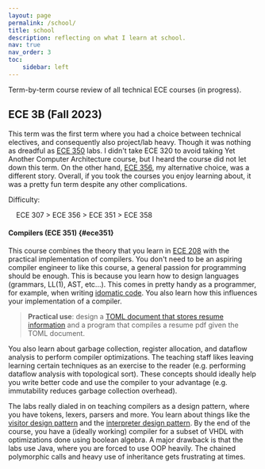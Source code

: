 ```yaml
---
layout: page
permalink: /school/
title: school
description: reflecting on what I learn at school.
nav: true
nav_order: 3
toc:
    sidebar: left
---
```


Term-by-term course review of all technical ECE courses (in progress).

## ECE 3B (Fall 2023)

This term was the first term where you had a choice between technical electives, and consequently also project/lab heavy. Though it was nothing as dreadful as [ECE 350](#ece350) labs. I didn't take ECE 320 to avoid taking Yet Another Computer Architecture course, but I heard the course did not let down this term. On the other hand, [ECE 356](#ece356), my alternative choice, was a different story. Overall, if you took the courses you enjoy learning about, it was a pretty fun term despite any other complications.

Difficulty:

    ECE 307 > ECE 356 > ECE 351 > ECE 358

#### Compilers (ECE 351) {#ece351}

This course combines the theory that you learn in [ECE 208](#ece208) with the practical implementation of compilers. You don't need to be an aspiring compiler engineer to like this course, a general passion for programming should be enough. This is because you learn how to design languages (grammars, LL(1), AST, etc...). This comes in pretty handy as a programmer, for example, when writing [idomatic code](https://en.wikipedia.org/wiki/Programming_idiom). You also learn how this influences your implementation of a compiler.

> **Practical use**: design a [TOML document that stores resume information](/blog/2024/toml-resume/) and a program that compiles a resume pdf given the TOML document.

You also learn about garbage collection, register allocation, and dataflow analysis to perform compiler optimizations. The teaching staff likes leaving learning certain techniques as an exercise to the reader (e.g. performing dataflow analysis with topological sort). These concepts should ideally help you write better code and use the compiler to your advantage (e.g. immutability reduces garbage collection overhead).

The labs really dialed in on teaching compilers as a design pattern, where you have tokens, lexers, parsers and more. You learn about things like the [visitor design pattern](https://en.wikipedia.org/wiki/Visitor_pattern#:~:text=A%20visitor,without%20modifying%20the%20structures.) and the [interpreter design pattern](https://en.wikipedia.org/wiki/Interpreter_pattern#:~:text=In%20computer%20programming%2C%20the%20interpreter,in%20a%20specialized%20computer%20language.). By the end of the course, you have a (ideally working) compiler for a subset of VHDL with optimizations done using boolean algebra. A major drawback is that the labs use Java, where you are forced to use OOP heavily. The chained polymorphic calls and heavy use of inheritance gets frustrating at times.


